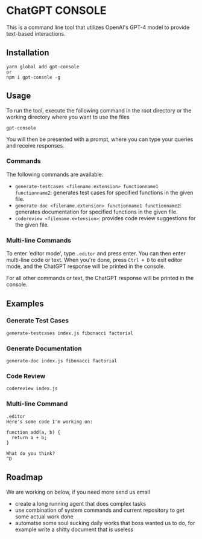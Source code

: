 # ChatGPT CONSOLE

This is a command line tool that utilizes OpenAI's GPT-4 model to provide text-based interactions.

## Installation

```
yarn global add gpt-console
or 
npm i gpt-console -g

```

## Usage

To run the tool, execute the following command in the root directory or the working directory where you want to use the files

```
gpt-console
```

You will then be presented with a prompt, where you can type your queries and receive responses.

### Commands

The following commands are available:

- `generate-testcases <filename.extension> functionname1 functionname2`: generates test cases for specified functions in the given file.
- `generate-doc <filename.extension> functionname1 functionname2`: generates documentation for specified functions in the given file.
- `codereview <filename.extension>`: provides code review suggestions for the given file.

### Multi-line Commands

To enter 'editor mode', type `.editor` and press enter. You can then enter multi-line code or text. When you're done, press `Ctrl + D` to exit editor mode, and the ChatGPT response will be printed in the console.

For all other commands or text, the ChatGPT response will be printed in the console.

## Examples

### Generate Test Cases

```
generate-testcases index.js fibonacci factorial
```

### Generate Documentation

```
generate-doc index.js fibonacci factorial
```

### Code Review

```
codereview index.js
```

### Multi-line Command

```
.editor
Here's some code I'm working on:

function add(a, b) {
  return a + b;
}

What do you think?
^D
```

## Roadmap

We are working on below, if you need more send us email

- create a long running agent that does complex tasks
- use combination of system commands and current repository to get some actual work done
- automatse some soul sucking daily works that boss wanted us to do, for example write a shitty document that is useless